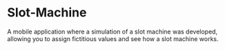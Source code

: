 # Slot-Machine
A mobile application where a simulation of a slot machine was developed, allowing you to assign fictitious values ​​and see how a slot machine works.
